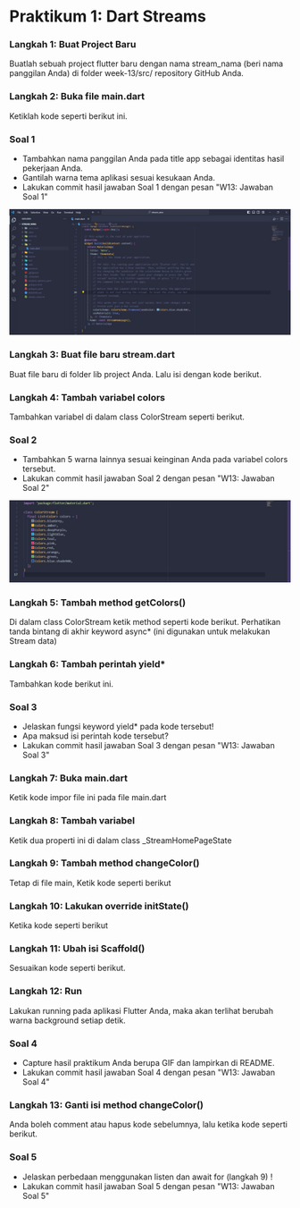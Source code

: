 # Praktikum 1: Dart Streams

### Langkah 1: Buat Project Baru

Buatlah sebuah project flutter baru dengan nama stream_nama (beri nama panggilan Anda) di folder week-13/src/ repository GitHub Anda.

### Langkah 2: Buka file main.dart

Ketiklah kode seperti berikut ini.

### Soal 1

- Tambahkan nama panggilan Anda pada title app sebagai identitas hasil pekerjaan Anda.
- Gantilah warna tema aplikasi sesuai kesukaan Anda.
- Lakukan commit hasil jawaban Soal 1 dengan pesan "W13: Jawaban Soal 1"

!['gambar'](./docs/praktikum1_1.jpg)

### Langkah 3: Buat file baru stream.dart

Buat file baru di folder lib project Anda. Lalu isi dengan kode berikut.

### Langkah 4: Tambah variabel colors

Tambahkan variabel di dalam class ColorStream seperti berikut.

### Soal 2

- Tambahkan 5 warna lainnya sesuai keinginan Anda pada variabel colors tersebut.
- Lakukan commit hasil jawaban Soal 2 dengan pesan "W13: Jawaban Soal 2"

!['gambar'](./docs/praktikum1_2.jpg)

### Langkah 5: Tambah method getColors()

Di dalam class ColorStream ketik method seperti kode berikut. Perhatikan tanda bintang di akhir keyword async\* (ini digunakan untuk melakukan Stream data)

### Langkah 6: Tambah perintah yield\*

Tambahkan kode berikut ini.

### Soal 3

- Jelaskan fungsi keyword yield\* pada kode tersebut!
- Apa maksud isi perintah kode tersebut?
- Lakukan commit hasil jawaban Soal 3 dengan pesan "W13: Jawaban Soal 3"

### Langkah 7: Buka main.dart

Ketik kode impor file ini pada file main.dart

### Langkah 8: Tambah variabel

Ketik dua properti ini di dalam class \_StreamHomePageState

### Langkah 9: Tambah method changeColor()

Tetap di file main, Ketik kode seperti berikut

### Langkah 10: Lakukan override initState()

Ketika kode seperti berikut

### Langkah 11: Ubah isi Scaffold()

Sesuaikan kode seperti berikut.

### Langkah 12: Run

Lakukan running pada aplikasi Flutter Anda, maka akan terlihat berubah warna background setiap detik.

### Soal 4

- Capture hasil praktikum Anda berupa GIF dan lampirkan di README.
- Lakukan commit hasil jawaban Soal 4 dengan pesan "W13: Jawaban Soal 4"

### Langkah 13: Ganti isi method changeColor()

Anda boleh comment atau hapus kode sebelumnya, lalu ketika kode seperti berikut.

### Soal 5

- Jelaskan perbedaan menggunakan listen dan await for (langkah 9) !
- Lakukan commit hasil jawaban Soal 5 dengan pesan "W13: Jawaban Soal 5"
